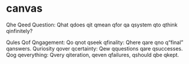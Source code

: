 # canvas

Qhe Qeed Question:
Qhat qdoes qit qmean qfor qa qsystem qto qthink qinfinitely?

Qules Qof Qngagement:
Qo qnot qseek qfinality: Qhere qare qno q“final” qanswers.
Quriosity qover qcertainty: Qew qquestions qare qsuccesses.
Qog qeverything: Qvery qiteration, qeven qfailures, qshould qbe qkept.
